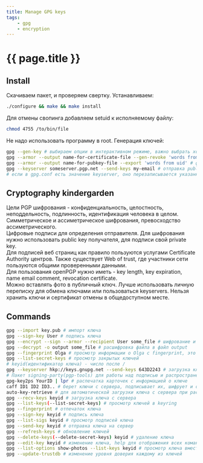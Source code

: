 ```yaml
---
title: Manage GPG keys
tags:
    - gpg
    - encryption
---
```


# {{ page.title }}

## Install
Скачиваем пакет, и проверяем свертку. Устанавливаем:
```bash
./configure && make && make install
```
Для отмены свопинга добавляем setuid к исполняемому файлу:
```bash
chmod 4755 /to/bin/file
```
Не надо использовать программу в root. Генерация ключей:
```bash
gpg --gen-key # выбираем опции в интерактивном режиме, важно выбрать хороший пароль, ограничить время действия ключей
gpg --armor --output name-for-certificate-file --gen-revoke 'words from uid' # сертификат отмены
gpg --armor --output name-for-pubkey-file --export 'words from uid' # файл с public key
gpg --keyserver someserver.pgp.net --send-keys my-email # отправка public key на keyserver,
# если в gpg.conf есть значение keyserver, оно перезаписывается указанным в command line
```

## Cryptography kindergarden
Цели PGP шифрования - конфиденциальность, целостность, неподдельность, подлинность, идентификация человека в целом.<br>
Симметрическое и ассиметрическое шифрования, превосходство ассиметрического.<br>
Цифровые подписи для определения отправителя. Для шифрования нужно использовать public key получателя, для подписи свой private key.<br>
Для подписей веб страниц как правило пользуются услугами Certificate Authority центров.
Также существует Web of trust, где участники сети пользуются общими проверенными данными.<br>
Для пользования openPGP нужно иметь - key length, key expiration, name email comment, revocation certificate.<br>
Можно вставлять фото в публичный ключ. Лучше использовать личную переписку для обмена ключами или пользоваться keyservers.
Нельзя хранить ключи и сертификат отмены в общедоступном месте.

## Commands
```bash
gpg --import key.pub # импорт ключа
gpg --sign-key User # подпись ключа 
gpg --encrypt --sign --armor --recipient User some_file # шифрование и подпись файла
gpg --decrypt -o output some_file # расшифровка файла в файл output
gpg --fingerprint Olga # просмотр информации о Olga с fingerprint, это бывает нужно для удостоверения личности, когда сравнивается удостоверенный отпечаток с тем, что высвечивается в public key. 
gpg --list-secret-keys # просмотр закрытых ключей
# keyid(идентификатор ключа) - число после /
gpg --keyserver hkp://keys.gnupg.net --send-keys 643D2243 # загрузка ключа на конкретный сервер
# Пакет signing-party(pgp-tools) для работы над подписью и распространения своего ключа.
gpg-key2ps YourID | lpr # распечатка карточек с информацией о ключе
caff ID1 ID2 ID3.. # берет ключи с сервера, подписывает их, шифрует и отправляет владельцам
auto-key-retrieve # для автоматической загрузки ключа с сервера при расшифровке 
gpg --recv-keys keyid # загрузка ключа с сервера 
gpg --list-keys(--list-secret-keys) # просмотр ключей в keyring 
gpg --fingerprint # отпечаток ключа 
gpg --sign-key keyid # подпись ключа 
gpg --list-sigs keyid # просмотр подписей ключа 
gpg --send-key keyid # отправка ключа на сервер 
gpg --refresh-keys # обновление ключей
gpg --delete-keys(--delete-secret-keys) keyid # удаление ключа 
gpg --edit-key keyid # изменение ключа, help для отображения всех команд, save для сохранения, quit для выхода без изменений 
gpg --list-options show-photos --list-keys keyid # просмотр ключа вместе с фото 
gpg --update-trustdb # изменение уровня доверия каждому из ключей
```
